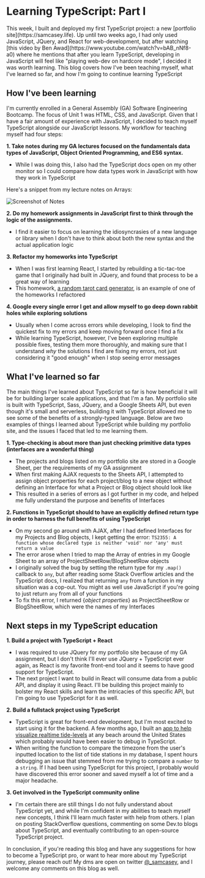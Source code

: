 # Learning TypeScript: Part I

<p>   This week, I built and deployed my first TypeScript project: a new [portfolio site](https://samcasey.life). Up until two weeks ago, I had only used JavaScript, JQuery, and React for web-development, but after watching [this video by Ben Awad](https://www.youtube.com/watch?v=bAB_nNf8-a0) where he mentions that after you learn TypeScript, developing in JavaScript will feel like "playing web-dev on hardcore mode", I decided it was worth learning. This blog covers how I've been teaching myself, what I've learned so far, and how I'm going to continue learning TypeScript</p>

## How I've been learning

I'm currently enrolled in a General Assembly (GA) Software Engineering Bootcamp. The focus of Unit 1 was HTML, CSS, and JavaScript. Given that I have a fair amount of experience with JavaScript, I decided to teach myself TypeScript alongside our JavaScript lessons. My workflow for teaching myself had four steps:

**1. Take notes during my GA lectures focused on the fundamentals data types of JavaScript, Object Oriented Programming, and ES6 syntax.**

- While I was doing this, I also had the TypeScript docs open on my other monitor so I could compare how data types work in JavaScript with how they work in TypeScript

Here's a snippet from my lecture notes on Arrays:

![Screenshot of Notes](https://res.cloudinary.com/scimgcloud/image/upload/v1600800329/images-for-blogs/Screen_Shot_2020-09-22_at_2.43.43_PM_xpmimb.png)

**2. Do my homework assignments in JavaScript first to think through the logic of the assignments.**

- I find it easier to focus on learning the idiosyncrasies of a new language or library when I don't have to think about both the new syntax and the actual application logic

**3. Refactor my homeworks into TypeScript**

- When I was first learning React, I started by rebuilding a tic-tac-toe game that I originally had built in JQuery, and found that process to be a great way of learning
  <br>
- This homework, [a random tarot card generator](https://github.com/samuel-casey/random-tarot), is an example of one of the homeworks I refactored

**4. Google every single error I get and allow myself to go deep down rabbit holes while exploring solutions**

- Usually when I come across errors while developing, I look to find the quickest fix to my errors and keep moving forward once I find a fix
  <br>
- While learning TypeScript, however, I've been exploring multiple possible fixes, testing them more thoroughly, and making sure that I understand _why_ the solutions I find are fixing my errors, not just considering it "good enough" when I stop seeing error messages

## What I've learned so far

The main things I've learned about TypeScript so far is how beneficial it will be for building larger scale applications, and that I'm a fan. My portfolio site is built with TypeScript, Sass, JQuery, and a Google Sheets API, but even though it's small and serverless, building it with TypeScript allowed me to see some of the benefits of a strongly-typed language. Below are two examples of things I learned about TypeScript while building my portfolio site, and the issues I faced that led to me learning them.

**1. Type-checking is about more than just checking primitive data types (interfaces are a wonderful thing)**

- The projects and blogs listed on my portfolio site are stored in a Google Sheet, per the requirements of my GA assignment
  <br>
- When first making AJAX requests to the Sheets API, I attempted to assign object properties for each project/blog to a new object without defining an Interface for what a Project or Blog object should look like
  <br>
- This resulted in a series of errors as I got further in my code, and helped me fully understand the purpose and benefits of Interfaces

**2. Functions in TypeScript should to have an explicitly defined return type in order to harness the full benefits of using TypeScript**

- On my second go around with AJAX, after I had defined Interfaces for my Projects and Blog objects, I kept getting the error: `TS2355: A function whose declared type is neither 'void' nor 'any' must return a value`
  <br>
- The error arose when I tried to map the Array of entries in my Google Sheet to an array of ProjectSheetRow/BlogSheetRow objects
  <br>
- I originally solved the bug by setting the return type for my `.map()` callback to `any`, but after reading some Stack Overflow articles and the TypeScript docs, I realized that returning `any` from a function in my situation was a cop-out. You might as well use JavaScript if you're going to just return `any` from all of your functions
  <br>
- To fix this error, I returned {_object properties_} as ProjectSheetRow or BlogSheetRow, which were the names of my Interfaces

## Next steps in my TypeScript education

**1. Build a project with TypeScript + React**

- I was required to use JQuery for my portfolio site because of my GA assignment, but I don't think I'll ever use JQuery + TypeScript ever again, as React is my favorite front-end tool and it seems to have good support for TypeScript.
  <br>
- The next project I want to build in React will consume data from a public API, and display it using React. I'll be building this project mainly to bolster my React skills and learn the intricacies of this specific API, but I'm going to use TypeScript for it as well.

**2. Build a fullstack project using TypeScript**

- TypeScript is great for front-end development, but I'm most excited to start using it for the backend. A few months ago, I built an [app to help visualize realtime tide-levels](https://tides-vis.herokuapp.com) at any beach around the United States which probably would have been easier to debug in TypeScript.
  <br>
- When writing the function to compare the timezone from the user's inputted location to the list of tide stations in my database, I spent hours debugging an issue that stemmed from me trying to compare a `number` to a `string`. If I had been using TypeScript for this project, I probably would have discovered this error sooner and saved myself a lot of time and a major headache.

**3. Get involved in the TypeScript community online**

- I'm certain there are still things I do not fully understand about TypeScript yet, and while I'm confident in my abilities to teach myself new concepts, I think I'll learn much faster with help from others. I plan on posting StackOverflow questions, commenting on some Dev.to blogs about TypeScript, and eventually contributing to an open-source TypeScript project.

In conclusion, if you're reading this blog and have any suggestions for how to become a TypeScript pro, or want to hear more about my TypeScript journey, please reach out! My dms are open on twitter [@\_samcasey](https://twitter.com/_samcasey), and I welcome any comments on this blog as well.
